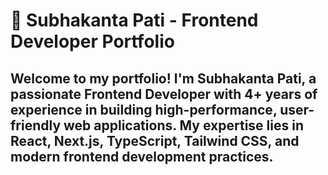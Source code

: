 # 🚀 Subhakanta Pati - Frontend Developer Portfolio



## Welcome to my portfolio! I'm Subhakanta Pati, a passionate Frontend Developer with 4+ years of experience in building high-performance, user-friendly web applications. My expertise lies in React, Next.js, TypeScript, Tailwind CSS, and modern frontend development practices.